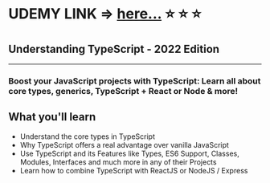 # UDEMY LINK => [here...](https://www.udemy.com/course/understanding-typescript/) :star: :star: :star:

## Understanding TypeScript - 2022 Edition
---
### Boost your JavaScript projects with TypeScript: Learn all about core types, generics, TypeScript + React or Node & more!

## What you'll learn

-   Understand the core types in TypeScript
-   Why TypeScript offers a real advantage over vanilla JavaScript
-   Use TypeScript and its Features like Types, ES6 Support, Classes, Modules, Interfaces and much more in any of their Projects
-   Learn how to combine TypeScript with ReactJS or NodeJS / Express
